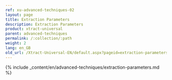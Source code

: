 ```yaml
---
ref: xu-advanced-techniques-02
layout: page
title: Extraction Parameters
description: Extraction Parameters
product: xtract-universal
parent: advanced-techniques
permalink: /:collection/:path
weight: 2
lang: en_GB
old_url: /Xtract-Universal-EN/default.aspx?pageid=extraction-parameters
---
```

{% include _content/en/advanced-techniques/extraction-parameters.md %}